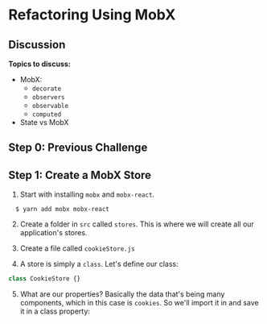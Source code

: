 # Refactoring Using MobX

## Discussion

**Topics to discuss:**

- MobX:
  - `decorate`
  - `observers`
  - `observable`
  - `computed`
- State vs MobX

## Step 0: Previous Challenge

## Step 1: Create a MobX Store

1. Start with installing `mobx` and `mobx-react`.

```shell
  $ yarn add mobx mobx-react
```

2. Create a folder in `src` called `stores`. This is where we will create all our application's stores.

3. Create a file called `cookieStore.js`

4. A store is simply a `class`. Let's define our class:

```javascript
class CookieStore {}
```

5. What are our properties? Basically the data that's being many components, which in this case is `cookies`. So we'll import it in and save it in a class property:
